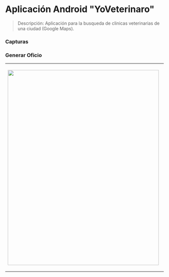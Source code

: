# Aplicación Android "YoVeterinaro"

> Descripción: Aplicación para la busqueda de clinicas veterinarias de una ciudad (Google Maps).

### Capturas

### Generar Oficio

<table>
    <tr>
      <th><p align="center"><img width="480" height="620" src="https://res.cloudinary.com/hup2qfvwn/image/upload/v1551076498/images/sacep/3.png">
        </p></th>
      <th></th>
      <th></th>
   </tr>	
</table>



